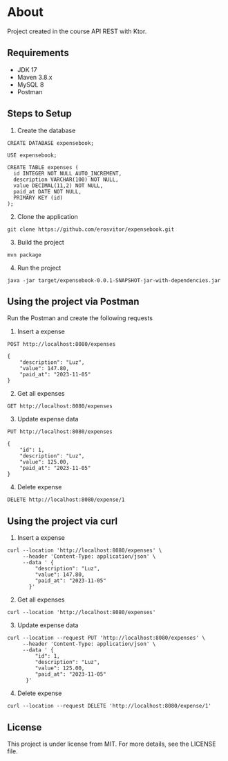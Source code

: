 # About
Project created in the course API REST with Ktor.

## Requirements
* JDK 17
* Maven 3.8.x
* MySQL 8
* Postman

## Steps to Setup
1. Create the database
```
CREATE DATABASE expensebook;

USE expensebook;

CREATE TABLE expenses (
  id INTEGER NOT NULL AUTO_INCREMENT,
  description VARCHAR(100) NOT NULL,
  value DECIMAL(11,2) NOT NULL,
  paid_at DATE NOT NULL,
  PRIMARY KEY (id)
);

```

2. Clone the application
```
git clone https://github.com/erosvitor/expensebook.git
```

3. Build the project
```
mvn package
```

4. Run the project
```
java -jar target/expensebook-0.0.1-SNAPSHOT-jar-with-dependencies.jar
```

## Using the project via Postman

Run the Postman and create the following requests

1. Insert a expense
```
POST http://localhost:8080/expenses

{
    "description": "Luz",
    "value": 147.80,
    "paid_at": "2023-11-05"
}
```

2. Get all expenses
```
GET http://localhost:8080/expenses
```

3. Update expense data
```
PUT http://localhost:8080/expenses

{
    "id": 1,
    "description": "Luz",
    "value": 125.00,
    "paid_at": "2023-11-05"
}
```

4. Delete expense
```
DELETE http://localhost:8080/expense/1
```

## Using the project via curl

1. Insert a expense
```
curl --location 'http://localhost:8080/expenses' \
     --header 'Content-Type: application/json' \
     --data ' {
         "description": "Luz",
         "value": 147.80,
         "paid_at": "2023-11-05"
       }'
```

2. Get all expenses
```
curl --location 'http://localhost:8080/expenses'
```

3. Update expense data
```
curl --location --request PUT 'http://localhost:8080/expenses' \
     --header 'Content-Type: application/json' \
     --data ' {
         "id": 1,
         "description": "Luz",
         "value": 125.00,
         "paid_at": "2023-11-05"
      }'
```

4. Delete expense
```
curl --location --request DELETE 'http://localhost:8080/expense/1'
```

## License
This project is under license from MIT. For more details, see the LICENSE file.

